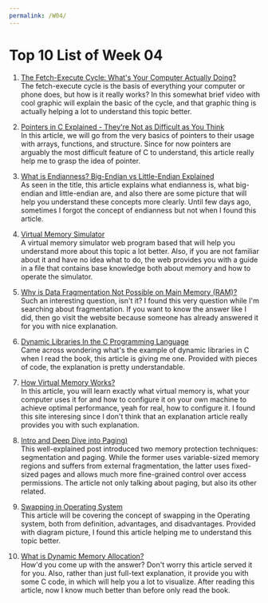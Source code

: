 ```yaml
---
permalink: /W04/
---
```


# Top 10 List of Week 04

1. [The Fetch-Execute Cycle: What's Your Computer Actually Doing?](https://youtu.be/Z5JC9Ve1sfI)<br>
The fetch-execute cycle is the basis of everything your computer or phone does, but how is it really works? In this somewhat brief video with cool graphic will explain the basic of the cycle, and that graphic thing is actually helping a lot to understand this topic better.

2. [Pointers in C Explained - They're Not as Difficult as You Think](https://www.freecodecamp.org/news/pointers-in-c-are-not-as-difficult-as-you-think/)<br>
In this article, we will go from the very basics of pointers to their usage with arrays, functions, and structure. Since for now pointers are arguably the most difficult feature of C to understand, this article really help me to grasp the idea of pointer.

3. [What is Endianness? Big-Endian vs Little-Endian Explained ](https://www.freecodecamp.org/news/what-is-endianness-big-endian-vs-little-endian/)<br>
As seen in the title, this article explains what endianness is, what big-endian and little-endian are, and also there are some picture that will help you understand these concepts more clearly. Until few days ago, sometimes I forgot the concept of endianness but not when I found this article.

4. [Virtual Memory Simulator](https://www3.ntu.edu.sg/home/smitha/ParaCache/Paracache/vm.html)<br>
A virtual memory simulator web program based that will help you understand more about this topic a lot better. Also, if you are not familiar about it and have no idea what to do, the web provides you with a guide in a file that contains base knowledge both about memory and how to operate the simulator.

5. [Why is Data Fragmentation Not Possible on Main Memory (RAM)?](https://cs.stackexchange.com/questions/50090/why-is-data-fragmentation-not-possible-on-main-memory-ram)<br>
Such an interesting question, isn't it? I found this very question while I'm searching about fragmentation. If you want to know the answer like I did, then go visit the website because someone has already answered it for you with nice explanation.

6. [Dynamic Libraries In the C Programming Language](https://www.medium.com/meatandmachines/shared-dynamic-libraries-in-the-c-programming-language-8c2c03311756)<br>
Came across wondering what's the example of dynamic libraries in C when I read the book, this article is giving me one. Provided with pieces of code, the explanation is pretty understandable.

7. [How Virtual Memory Works?](https://computer.howstuffworks.com/virtual-memory.htm)<br>
In this article, you will learn exactly what virtual memory is, what your computer uses it for and how to configure it on your own machine to achieve optimal performance, yeah for real, how to configure it. I found this site interesing since I don't think that an explanation article really provides you with such explanation.

8. [Intro and Deep Dive into Paging)](https://os.phil-opp.com/paging-introduction/)<br>
This well-explained post introduced two memory protection techniques: segmentation and paging. While the former uses variable-sized memory regions and suffers from external fragmentation, the latter uses fixed-sized pages and allows much more fine-grained control over access permissions. The article not only talking about paging, but also its other related.

9. [Swapping in Operating System](https://www.studytonight.com/operating-system/swapping-in-operating-system)<br>
This article will be covering the concept of swapping in the Operating system, both from definition, advantages, and disadvantages. Provided with diagram picture, I found this article helping me to understand this topic better.

10. [What is Dynamic Memory Allocation?](https://www.geeksforgeeks.org/what-is-dynamic-memory-allocation/)<br>
How'd you come up with the answer? Don't worry this article served it for you. Also, rather than just full-text explanation, it provide you with some C code, in which will help you a lot to visualize. After reading this article, now I know much better than before only read the book.
